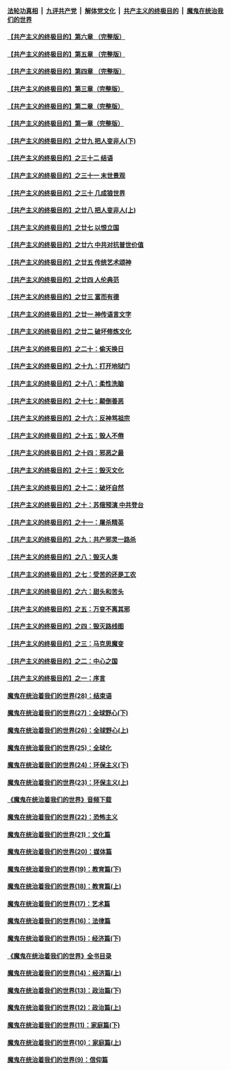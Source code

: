 ####  [法轮功真相](../../../../basic/blob/master/README.md?t=02021452) &nbsp;|&nbsp; [九评共产党](../../../../9ping.md/blob/master/README.md?t=02021452) &nbsp;|&nbsp; [解体党文化](../../../../jtdwh.md/blob/master/README.md?t=02021452)  &nbsp;|&nbsp; [共产主义的终极目的](../../../../gczydzjmd.md/blob/master/README.md?t=02021452) &nbsp;|&nbsp; [魔鬼在统治我们的世界](../../../../mgztzwmdsj.md/blob/master/README.md?t=02021452) 

#### [【共产主义的终极目的】第六章 （完整版）](../pages/nsc422/n11428913.md?t=02021452) 

#### [【共产主义的终极目的】第五章 （完整版）](../pages/nsc422/n11428912.md?t=02021452) 

#### [【共产主义的终极目的】第四章 （完整版）](../pages/nsc422/n11428907.md?t=02021452) 

#### [【共产主义的终极目的】第三章（完整版）](../pages/nsc422/n11428848.md?t=02021452) 

#### [【共产主义的终极目的】第二章（完整版）](../pages/nsc422/n11428831.md?t=02021452) 

#### [【共产主义的终极目的】第一章（完整版）](../pages/nsc422/n11417651.md?t=02021452) 

#### [【共产主义的终极目的】之廿九 把人变非人(下)](../pages/nsc422/n11344140.md?t=02021452) 

#### [【共产主义的终极目的】之三十二 结语](../pages/nsc422/n11360535.md?t=02021452) 

#### [【共产主义的终极目的】之三十一 末世景观](../pages/nsc422/n11351129.md?t=02021452) 

#### [【共产主义的终极目的】之三十 几成狼世界](../pages/nsc422/n11348280.md?t=02021452) 

#### [【共产主义的终极目的】之廿八 把人变非人(上)](../pages/nsc422/n11340492.md?t=02021452) 

#### [【共产主义的终极目的】之廿七 以恨立国](../pages/nsc422/n11336944.md?t=02021452) 

#### [【共产主义的终极目的】之廿六 中共对抗普世价值](../pages/nsc422/n11324785.md?t=02021452) 

#### [【共产主义的终极目的】之廿五 传统艺术颂神](../pages/nsc422/n11296396.md?t=02021452) 

#### [【共产主义的终极目的】之廿四 人伦典范](../pages/nsc422/n11296397.md?t=02021452) 

#### [【共产主义的终极目的】之廿三 富而有德](../pages/nsc422/n11283598.md?t=02021452) 

#### [【共产主义的终极目的】之廿一 神传语言文字](../pages/nsc422/n11263265.md?t=02021452) 

#### [【共产主义的终极目的】之廿二 破坏修炼文化](../pages/nsc422/n11245728.md?t=02021452) 

#### [【共产主义的终极目的】之二十：偷天换日](../pages/nsc422/n11238846.md?t=02021452) 

#### [【共产主义的终极目的】之十九：打开地狱门](../pages/nsc422/n11206376.md?t=02021452) 

#### [【共产主义的终极目的】之十八：柔性洗脑](../pages/nsc422/n11199994.md?t=02021452) 

#### [【共产主义的终极目的】之十七：颠倒善恶](../pages/nsc422/n11179782.md?t=02021452) 

#### [【共产主义的终极目的】之十六：反神骂祖宗](../pages/nsc422/n11166798.md?t=02021452) 

#### [【共产主义的终极目的】之十五：毁人不倦](../pages/nsc422/n11166792.md?t=02021452) 

#### [【共产主义的终极目的】之十四：邪恶之最](../pages/nsc422/n11150249.md?t=02021452) 

#### [【共产主义的终极目的】之十三：毁灭文化](../pages/nsc422/n11135227.md?t=02021452) 

#### [【共产主义的终极目的】之十二：破坏自然](../pages/nsc422/n11135214.md?t=02021452) 

#### [【共产主义的终极目的】之十：苏俄预演 中共登台](../pages/nsc422/n11118424.md?t=02021452) 

#### [【共产主义的终极目的】之十一：屠杀精英](../pages/nsc422/n11118442.md?t=02021452) 

#### [【共产主义的终极目的】之九：共产邪灵一路杀](../pages/nsc422/n11114139.md?t=02021452) 

#### [【共产主义的终极目的】之八：毁灭人类](../pages/nsc422/n11108503.md?t=02021452) 

#### [【共产主义的终极目的】之七：受苦的还是工农](../pages/nsc422/n11101809.md?t=02021452) 

#### [【共产主义的终极目的】之六：甜头和苦头](../pages/nsc422/n11096971.md?t=02021452) 

#### [【共产主义的终极目的】之五：万变不离其邪](../pages/nsc422/n11091285.md?t=02021452) 

#### [【共产主义的终极目的】之四：毁灭路线图](../pages/nsc422/n11086284.md?t=02021452) 

#### [【共产主义的终极目的】之三：马克思魔变](../pages/nsc422/n11061941.md?t=02021452) 

#### [【共产主义的终极目的】之二：中心之国](../pages/nsc422/n11047728.md?t=02021452) 

#### [【共产主义的终极目的】之一：序言](../pages/nsc422/n11086077.md?t=02021452) 

#### [魔鬼在统治着我们的世界(28)：结束语](../pages/nsc422/n10936246.md?t=02021452) 

#### [魔鬼在统治着我们的世界(27)：全球野心(下)](../pages/nsc422/n10928319.md?t=02021452) 

#### [魔鬼在统治着我们的世界(26)：全球野心(上)](../pages/nsc422/n10900318.md?t=02021452) 

#### [魔鬼在统治着我们的世界(25)：全球化](../pages/nsc422/n10788205.md?t=02021452) 

#### [魔鬼在统治着我们的世界(24)：环保主义(下)](../pages/nsc422/n10695307.md?t=02021452) 

#### [魔鬼在统治着我们的世界(23)：环保主义(上)](../pages/nsc422/n10688613.md?t=02021452) 

#### [《魔鬼在统治着我们的世界》音频下载](../pages/nsc422/n10635553.md?t=02021452) 

#### [魔鬼在统治着我们的世界(22)：恐怖主义](../pages/nsc422/n10614727.md?t=02021452) 

#### [魔鬼在统治着我们的世界(21)：文化篇](../pages/nsc422/n10597706.md?t=02021452) 

#### [魔鬼在统治着我们的世界(20)：媒体篇](../pages/nsc422/n10586579.md?t=02021452) 

#### [魔鬼在统治着我们的世界(19)：教育篇(下)](../pages/nsc422/n10564808.md?t=02021452) 

#### [魔鬼在统治着我们的世界(18)：教育篇(上)](../pages/nsc422/n10526970.md?t=02021452) 

#### [魔鬼在统治着我们的世界(17)：艺术篇](../pages/nsc422/n10499093.md?t=02021452) 

#### [魔鬼在统治着我们的世界(16)：法律篇](../pages/nsc422/n10485969.md?t=02021452) 

#### [魔鬼在统治着我们的世界(15)：经济篇(下)](../pages/nsc422/n10469975.md?t=02021452) 

#### [《魔鬼在统治着我们的世界》全书目录](../pages/nsc422/n10464261.md?t=02021452) 

#### [魔鬼在统治着我们的世界(14)：经济篇(上)](../pages/nsc422/n10457370.md?t=02021452) 

#### [魔鬼在统治着我们的世界(13)：政治篇(下)](../pages/nsc422/n10448270.md?t=02021452) 

#### [魔鬼在统治着我们的世界(12)：政治篇(上)](../pages/nsc422/n10444576.md?t=02021452) 

#### [魔鬼在统治着我们的世界(11)：家庭篇(下)](../pages/nsc422/n10440961.md?t=02021452) 

#### [魔鬼在统治着我们的世界(10)：家庭篇(上)](../pages/nsc422/n10435448.md?t=02021452) 

#### [魔鬼在统治着我们的世界(9)：信仰篇](../pages/nsc422/n10432159.md?t=02021452) 

